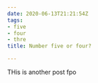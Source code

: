 ```yaml
---
date: 2020-06-13T21:21:54Z
tags:
- five
- four
- thre
title: Number five or four?

---
```

THis is another post fpo
